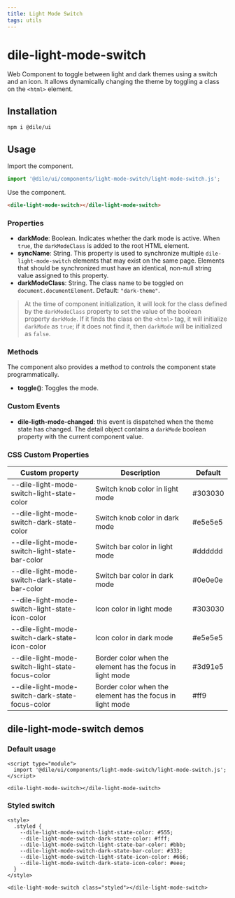 ```yaml
---
title: Light Mode Switch
tags: utils
---
```


# dile-light-mode-switch

Web Component to toggle between light and dark themes using a switch and an icon. It allows dynamically changing the theme by toggling a class on the `<html>` element.

## Installation

```bash
npm i @dile/ui
```

## Usage

Import the component.

```javascript
import '@dile/ui/components/light-mode-switch/light-mode-switch.js';
```

Use the component.

```html
<dile-light-mode-switch></dile-light-mode-switch>
```

### Properties

- **darkMode**: Boolean. Indicates whether the dark mode is active. When `true`, the `darkModeClass` is added to the root HTML element.
- **syncName**: String. This property is used to synchronize multiple `dile-light-mode-switch` elements that may exist on the same page. Elements that should be synchronized must have an identical, non-null string value assigned to this property.
- **darkModeClass**: String. The class name to be toggled on `document.documentElement`. Default: `"dark-theme"`.

> At the time of component initialization, it will look for the class defined by the `darkModeClass` property to set the value of the boolean property `darkMode`. If it finds the class on the `<html>` tag, it will initialize `darkMode` as `true`; if it does not find it, then `darkMode` will be initialized as `false`.

### Methods

The component also provides a method to controls the component state programmatically.

- **toggle()**: Toggles the mode.

### Custom Events

- **dile-ligth-mode-changed**: this event is dispatched when the theme state has changed. The detail object contains a `darkMode` boolean property with the current component value.

### CSS Custom Properties

Custom property | Description | Default
----------------|-------------|---------
--dile-light-mode-switch-light-state-color | Switch knob color in light mode | #303030
--dile-light-mode-switch-dark-state-color | Switch knob color in dark mode | #e5e5e5
--dile-light-mode-switch-light-state-bar-color | Switch bar color in light mode | #dddddd
--dile-light-mode-switch-dark-state-bar-color | Switch bar color in dark mode | #0e0e0e
--dile-light-mode-switch-light-state-icon-color | Icon color in light mode | #303030
--dile-light-mode-switch-dark-state-icon-color | Icon color in dark mode | #e5e5e5
--dile-light-mode-switch-light-state-focus-color | Border color when the element has the focus in light mode | #3d91e5
--dile-light-mode-switch-dark-state-focus-color | Border color when the element has the focus in light mode | #ff9

## dile-light-mode-switch demos

### Default usage

```html:preview
<script type="module">
  import '@dile/ui/components/light-mode-switch/light-mode-switch.js';
</script>

<dile-light-mode-switch></dile-light-mode-switch>
```


### Styled switch

```html:preview
<style>
  .styled {
    --dile-light-mode-switch-light-state-color: #555;
    --dile-light-mode-switch-dark-state-color: #fff;
    --dile-light-mode-switch-light-state-bar-color: #bbb;
    --dile-light-mode-switch-dark-state-bar-color: #333;
    --dile-light-mode-switch-light-state-icon-color: #666;
    --dile-light-mode-switch-dark-state-icon-color: #eee;
  }
</style>

<dile-light-mode-switch class="styled"></dile-light-mode-switch>
```
